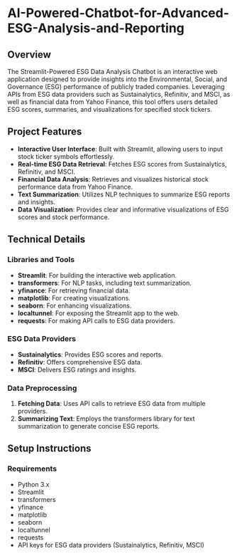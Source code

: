 # AI-Powered-Chatbot-for-Advanced-ESG-Analysis-and-Reporting

## Overview
The Streamlit-Powered ESG Data Analysis Chatbot is an interactive web application designed to provide insights into the Environmental, Social, and Governance (ESG) performance of publicly traded companies. Leveraging APIs from ESG data providers such as Sustainalytics, Refinitiv, and MSCI, as well as financial data from Yahoo Finance, this tool offers users detailed ESG scores, summaries, and visualizations for specified stock tickers.

## Project Features
- **Interactive User Interface**: Built with Streamlit, allowing users to input stock ticker symbols effortlessly.
- **Real-time ESG Data Retrieval**: Fetches ESG scores from Sustainalytics, Refinitiv, and MSCI.
- **Financial Data Analysis**: Retrieves and visualizes historical stock performance data from Yahoo Finance.
- **Text Summarization**: Utilizes NLP techniques to summarize ESG reports and insights.
- **Data Visualization**: Provides clear and informative visualizations of ESG scores and stock performance.

## Technical Details
### Libraries and Tools
- **Streamlit**: For building the interactive web application.
- **transformers**: For NLP tasks, including text summarization.
- **yfinance**: For retrieving financial data.
- **matplotlib**: For creating visualizations.
- **seaborn**: For enhancing visualizations.
- **localtunnel**: For exposing the Streamlit app to the web.
- **requests**: For making API calls to ESG data providers.

### ESG Data Providers
- **Sustainalytics**: Provides ESG scores and reports.
- **Refinitiv**: Offers comprehensive ESG data.
- **MSCI**: Delivers ESG ratings and insights.

### Data Preprocessing
1. **Fetching Data**: Uses API calls to retrieve ESG data from multiple providers.
2. **Summarizing Text**: Employs the transformers library for text summarization to generate concise ESG reports.

## Setup Instructions

### Requirements
- Python 3.x
- Streamlit
- transformers
- yfinance
- matplotlib
- seaborn
- localtunnel
- requests
- API keys for ESG data providers (Sustainalytics, Refinitiv, MSCI)
